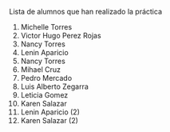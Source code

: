 ﻿Lista de alumnos que han realizado la práctica
1. Michelle Torres
1. Victor Hugo Perez Rojas
1. Nancy Torres
1. Lenin Aparicio
1. Nancy Torres
5. Mihael Cruz
6. Pedro Mercado
7. Luis Alberto Zegarra
8. Leticia Gomez
9. Karen Salazar
10. Lenin Aparicio (2)
11. Karen Salazar (2)
